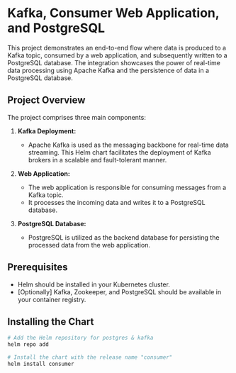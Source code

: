 # Kafka, Consumer Web Application, and PostgreSQL

This project demonstrates an end-to-end flow where data is produced to a Kafka topic, consumed by a web application, and subsequently written to a PostgreSQL database. The integration showcases the power of real-time data processing using Apache Kafka and the persistence of data in a PostgreSQL database.

## Project Overview

The project comprises three main components:

1. **Kafka Deployment:**
    - Apache Kafka is used as the messaging backbone for real-time data streaming. This Helm chart facilitates the deployment of Kafka brokers in a scalable and fault-tolerant manner.

2. **Web Application:**
    - The web application is responsible for consuming messages from a Kafka topic.
    - It processes the incoming data and writes it to a PostgreSQL database.

3. **PostgreSQL Database:**
    - PostgreSQL is utilized as the backend database for persisting the processed data from the web application.

## Prerequisites

- Helm should be installed in your Kubernetes cluster.
- [Optionally] Kafka, Zookeeper, and PostgreSQL should be available in your container registry.

## Installing the Chart

```bash
# Add the Helm repository for postgres & kafka
helm repo add 

# Install the chart with the release name "consumer"
helm install consumer
